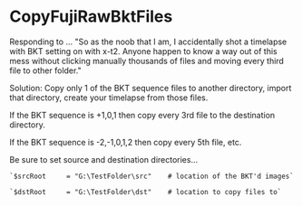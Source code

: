 # CopyFujiRawBktFiles

Responding to ...
"So as the noob that I am, I accidentally shot a timelapse with BKT setting on with x-t2. Anyone happen to know a way out of this mess without clicking manually thousands of files and moving every third file to other folder."

Solution: Copy only 1 of the BKT sequence files to another directory, import that directory, create your timelapse from those files.

If the BKT sequence is +1,0,1 then copy every 3rd file to the destination directory.

If the BKT sequence is -2,-1,0,1,2 then copy every 5th file, etc.

Be sure to set source and destination directories...

    `$srcRoot     = "G:\TestFolder\src"    # location of the BKT'd images`

    `$dstRoot     = "G:\TestFolder\dst"    # location to copy files to`
